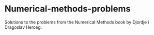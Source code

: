 # Numerical-methods-problems
Solutions to the problems from the Numerical Methods book by Djordje i Dragoslav Herceg.
